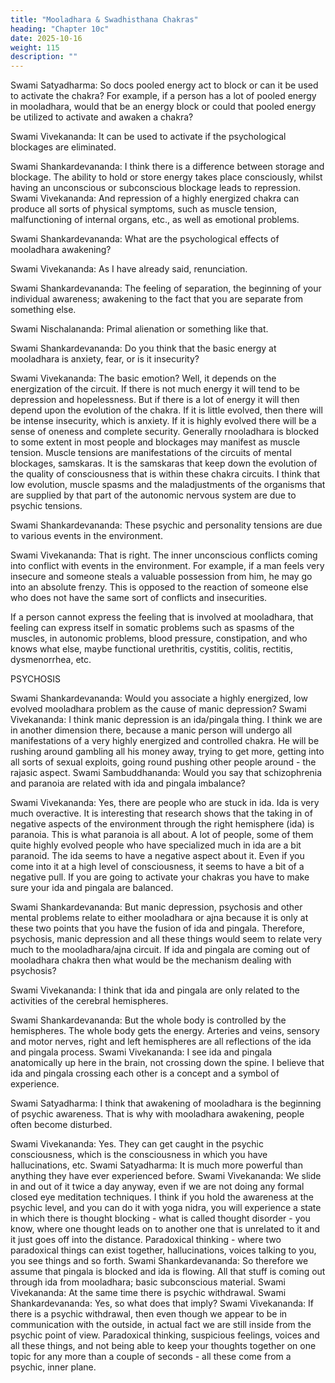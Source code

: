 ```yaml
---
title: "Mooladhara & Swadhisthana Chakras"
heading: "Chapter 10c"
date: 2025-10-16
weight: 115
description: ""
---
```




Swami Satyadharma: So docs pooled energy act to block or can it be used to activate
the chakra? For example, if a person has a lot of pooled energy in mooladhara, would that
be an energy block or could that pooled energy be utilized to activate and awaken a
chakra?

Swami Vivekananda: It can be used to activate if the psychological blockages are
eliminated.

Swami Shankardevananda: I think there is a difference between storage and
blockage. The ability to hold or store energy takes place consciously, whilst having an
unconscious or subconscious blockage leads to repression.
Swami Vivekananda: And repression of a highly energized chakra can produce all
sorts of physical symptoms, such as muscle tension, malfunctioning of internal organs,
etc., as well as emotional problems.

Swami Shankardevananda: What are the psychological effects of mooladhara
awakening?

Swami Vivekananda: As I have already said, renunciation.

Swami Shankardevananda: The feeling of separation, the beginning of your
individual awareness; awakening to the fact that you are separate from something else.

Swami Nischalananda: Primal alienation or something like that.

Swami Shankardevananda: Do you think that the basic energy at mooladhara is
anxiety, fear, or is it insecurity?

Swami Vivekananda: The basic emotion? Well, it depends on the energization of the
circuit. If there is not much energy it will tend to be depression and hopelessness. But if
there is a lot of energy it will then depend upon the evolution of the chakra. If it is little
evolved, then there will be intense insecurity, which is anxiety. If it is highly evolved
there will be a sense of oneness and complete security. Generally rnooladhara is blocked
to some extent in most people and blockages may manifest as muscle tension.
Muscle tensions are manifestations of the circuits of mental blockages, samskaras. It
is the samskaras that keep down the evolution of the quality of consciousness that is
within these chakra circuits. I think that low evolution, muscle spasms and the
maladjustments of the organisms that are supplied by that part of the autonomic nervous
system are due to psychic tensions.

Swami Shankardevananda: These psychic and personality tensions are due to various
events in the environment.

Swami Vivekananda: That is right. The inner unconscious conflicts coming into
conflict with events in the environment. For example, if a man feels very insecure and
someone steals a valuable possession from him, he may go into an absolute frenzy. This
is opposed to the reaction of someone else who does not have the same sort of conflicts
and insecurities.

If a person cannot express the feeling that is involved at mooladhara, that feeling can
express itself in somatic problems such as spasms of the muscles, in autonomic problems,
blood pressure, constipation, and who knows what else, maybe functional urethritis,
cystitis, colitis, rectitis, dysmenorrhea, etc.

PSYCHOSIS

Swami Shankardevananda: Would you associate a highly energized, low evolved
mooladhara problem as the cause of manic depression?
Swami Vivekananda: I think manic depression is an ida/pingala thing. I think we are
in another dimension there, because a manic person will undergo all manifestations of a
very highly energized and controlled chakra. He will be rushing around gambling all his
money away, trying to get more, getting into all sorts of sexual exploits, going round
pushing other people around - the rajasic aspect.
Swami Sambuddhananda: Would you say that schizophrenia and paranoia are related
with ida and pingala imbalance?

Swami Vivekananda: Yes, there are people who are stuck in ida. Ida is very much
overactive. It is interesting that research shows that the taking in of negative aspects of
the environment through the right hemisphere (ida) is paranoia. This is what paranoia is
all about. A lot of people, some of them quite highly evolved people who have
specialized much in ida are a bit paranoid. The ida seems to have a negative aspect about
it. Even if you come into it at a high level of consciousness, it seems to have a bit of a
negative pull. If you are going to activate your chakras you have to make sure your ida
and pingala are balanced.

Swami Shankardevananda: But manic depression, psychosis and other mental
problems relate to either mooladhara or ajna because it is only at these two points that
you have the fusion of ida and pingala. Therefore, psychosis, manic depression and all
these things would seem to relate very much to the mooladhara/ajna circuit. If ida and
pingala are coming out of mooladhara chakra then what would be the mechanism dealing
with psychosis?

Swami Vivekananda: I think that ida and pingala are only related to the activities of
the cerebral hemispheres.

Swami Shankardevananda: But the whole body is controlled by the hemispheres. The
whole body gets the energy. Arteries and veins, sensory and motor nerves, right and left
hemispheres are all reflections of the ida and pingala process.
Swami Vivekananda: I see ida and pingala anatomically up here in the brain, not
crossing down the spine. I believe that ida and pingala crossing each other is a concept
and a symbol of experience.

Swami Satyadharma: I think that awakening of mooladhara is the beginning of
psychic awareness. That is why with mooladhara awakening, people often become
disturbed.

Swami Vivekananda: Yes. They can get caught in the psychic consciousness, which is
the consciousness in which you have hallucinations, etc.
Swami Satyadharma: It is much more powerful than anything they have ever
experienced before.
Swami Vivekananda: We slide in and out of it twice a day anyway, even if we are not
doing any formal closed eye meditation techniques. I think if you hold the awareness at
the psychic level, and you can do it with yoga nidra, you will experience a state in which
there is thought blocking - what is called thought disorder - you know, where one thought
leads on to another one that is unrelated to it and it just goes off into the distance.
Paradoxical thinking - where two paradoxical things can exist together, hallucinations,
voices talking to you, you see things and so forth.
Swami Shankardevananda: So therefore we assume that pingala is blocked and ida is
flowing. All that stuff is coming out through ida from mooladhara; basic subconscious
material.
Swami Vivekananda: At the same time there is psychic withdrawal.
Swami Shankardevananda: Yes, so what does that imply?
Swami Vivekananda: If there is a psychic withdrawal, then even though we appear to
be in communication with the outside, in actual fact we are still inside from the psychic
point of view. Paradoxical thinking, suspicious feelings, voices and all these things, and
not being able to keep your thoughts together on one topic for any more than a couple of
seconds - all these come from a psychic, inner plane.

